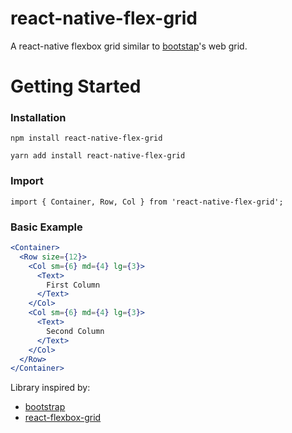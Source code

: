 # react-native-flex-grid
A react-native flexbox grid similar to [bootstap](https://getbootstrap.com)'s web grid.

# Getting Started

### Installation

```
npm install react-native-flex-grid
```
```
yarn add install react-native-flex-grid
```

### Import

```
import { Container, Row, Col } from 'react-native-flex-grid';
```

### Basic Example

```jsx
<Container>        
  <Row size={12}>
    <Col sm={6} md={4} lg={3}>
      <Text>
        First Column
      </Text>
    </Col>
    <Col sm={6} md={4} lg={3}>
      <Text>
        Second Column
      </Text>
    </Col>
  </Row>      
</Container>
```

Library inspired by:
- [bootstrap](https://getbootstrap.com)
- [react-flexbox-grid](https://www.npmjs.com/package/react-flexbox-grid)